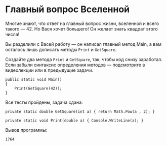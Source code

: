 # Главный вопрос Вселенной

Многие знают, что ответ на главный вопрос жизни, вселенной и всего такого — 42. Но Вася хочет большего! Он желает знать квадрат этого числа!

Вы разделили с Васей работу — он написал главный метод Main, а вам осталось лишь дописать методы `Print` и `GetSquare`.

Создайте два метода `Print` и `GetSquare`, так, чтобы код снизу заработал. Если забыли синтаксис определения методов — подсмотрите в видеолекции или в предыдущие задачи.

```
public static void Main()
{
	Print(GetSquare(42));
}
```

Все тесты пройдены, задача сдана:
```
private static double GetSquare(int a) { return Math.Pow(a , 2); }

private static void Print(double a) { Console.WriteLine(a); }
```

Вывод программы:
```
1764
```